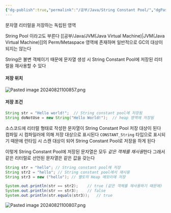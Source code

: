 ```yaml
---
{"dg-publish":true,"permalink":"/공부/Java/String Constant Pool/","dgPassFrontmatter":true}
---
```



문자열 리터럴을 저장하는 독립된 영역

String Pool 이라고도 부른다
[[공부/Java/JVM(Java Virtual Machine)\|JVM(Java Virtual Machine)]]의 Perm/Metaspace 영역에 존재하며 일반적으로 GC의 대상이 되지는 않는다

String은 불변 객체이기 때문에 문자열 생성 시 String Constant Pool에 저장된 리터럴을 재사용할 수 있다

#### 저장 위치

![Pasted image 20240821100857.png](/img/user/%EC%B2%A8%EB%B6%80%ED%8C%8C%EC%9D%BC/Pasted%20image%2020240821100857.png)

#### 저장 조건

```java
String str = "Hello world!";  // String constant pool에 저장됨
String doNotUse = new String("Hello World!");  // heap 영역에 저장됨
```

소스코드에 리터럴 형태로 작성한 문자열이 String Constant Pool 저장 대상이 된다
컴파일 시 컴파일러에 의해 저장 대상으로 표시된다
`CONSTANT_String` 타입으로 표시되기 때문에 런타임 시 스캔 대상이 되어 String Constant Pool로 저장을 하게 된다

이렇게 String Constant Pool에 저장된 문자열은 모두 *같은 객체를 재사용*한다
그래서 같은 리터럴로 선언된 문자열은 같은 값을 갖는다

```java
String str = "hello"; // String constant pool에 저장
String str2 = "hello"; // String constant pool에서 재사용
String str3 = new ("hello"); // 별도의 Heap 메모리에 저장

System.out.println(str == str2);	// true (같은 객체를 재사용하기 때문에)
System.out.println(str == str3);	// false
System.out.println(str.equals(str3));	// true
```
![Pasted image 20240821100807.png](/img/user/%EC%B2%A8%EB%B6%80%ED%8C%8C%EC%9D%BC/Pasted%20image%2020240821100807.png)